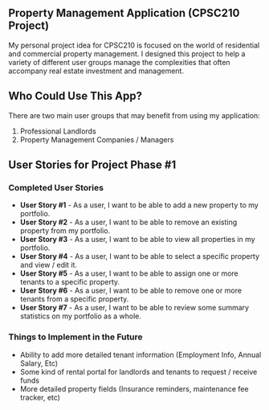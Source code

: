 ## **Property Management Application** (CPSC210 Project)

My personal project idea for CPSC210 is focused on the world of residential and commercial property 
management. I designed this project to help a variety of different user groups manage the complexities 
that often accompany real estate investment and management.

## Who Could Use This App?
There are two main user groups that may benefit from using my application:

1. Professional Landlords 
2. Property Management Companies / Managers

## User Stories for Project Phase #1

### Completed User Stories
- **User Story #1** - As a user, I want to be able to add a new property to my portfolio.
- **User Story #2** - As a user, I want to be able to remove an existing property from my portfolio.
- **User Story #3** - As a user, I want to be able to view all properties in my portfolio.
- **User Story #4** - As a user, I want to be able to select a specific property and view / edit it.
- **User Story #5** - As a user, I want to be able to assign one or more tenants to a specific property.
- **User Story #6** - As a user, I want to be able to remove one or more tenants from a specific property.
- **User Story #7** - As a user, I want to be able to review some summary statistics on my portfolio as a whole.

### Things to Implement in the Future
- Ability to add more detailed tenant information (Employment Info, Annual Salary, Etc)
- Some kind of rental portal for landlords and tenants to request / receive funds
- More detailed property fields (Insurance reminders, maintenance fee tracker, etc)


